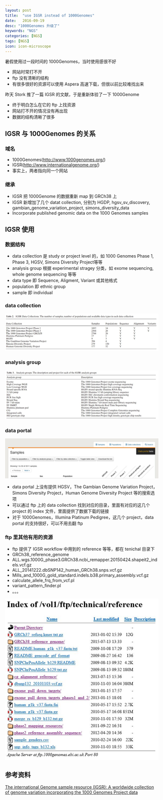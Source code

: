 ```yaml
---
layout: post
title:  "use IGSR instead of 1000Genomes"
date:   2016-09-19
desc: "1000Genomes 升级了"
keywords: "NGS"
categories: [NGS]
tags: [NGS]
icon: icon-microscope
---
```



暑假使用过一段时间的 1000Genomes，当时使用感很不好

- 网站时常打不开
- ftp 没有清晰的结构
- 有很多很好的资源可以使用 Aspera 高速下载，但很以前比较难找出来

昨天 Stork 推了一篇 IGSR 的文献，于是重新体验了一下 1000Genome

- 终于明白怎么在它的 ftp 上找资源
- 网站打不开的情况没有再出现
- 数据的结构清晰了很多

## IGSR 与 1000Genomes 的关系

### 域名

- 1000Genomes(<http://www.1000genomes.org/>)
- IGSR(<http://www.internationalgenome.org/>)
- 事实上，两者指向同一个网站

### 继承

- IGSR 把 1000Genome 的数据重新 map 到 GRCh38 上
- IGSR 新增加了几个 datat collection, 分别为 HGDP, hgsv_sv_discovery, gambian_genome_variation_project, simons_diversity_data
- Incorporate published genomic data on the 1000 Genomes samples

## IGSR 使用

### 数据结构

- data collection 是 study or project level 的，如 1000 Genomes Phase 1, Phase 3, HGSV, Simons Diversity Project等等
- analysis group 根据 experimental stragey 分类，如 exome sequencing, whole genome sequencing 等等
- data type 即 Sequence, Aligment, Variant 或其他格式
- population 即 ethnic group
- sample 即 individual

### data collection

![](http://github.com/YiyS/YiyS.github.io/raw/master/_images/IGSR1.JPG)

### analysis group

![](http://github.com/YiyS/YiyS.github.io/raw/master/_images/IGSR2.JPG)

### data portal

![](http://github.com/YiyS/YiyS.github.io/raw/master/_images/IGSR3.JPG)

- data portal 上没有提供 HGSV，The Gambian Genome Variation Project，Simons Diversity Project，Human Genome Diversity Project 等的搜索选项
- 可以通过 ftp 上的 data collection 找到对应的目录，里面有对应的这几个 project 的 index 文件，里面提供了数据下载的链接
- 对于 1000Genomes，Illumina Platinum Pedigree，这几个 project，data portal 的支持很好，可以不用去翻 ftp

### ftp 里其他有用的资源

- ftp 提供了 IGSR workflow 中用到的 reference 等等，都在 tenichal 目录下
- GRCh38_reference_genome
- ALL.wgs.1000G_phase3.GRCh38.ncbi_remapper.20150424.shapeit2_indels.vcf.gz
- ALL_20141222.dbSNP142_human_GRCh38.snps.vcf.gz
- Mills_and_1000G_gold_standard.indels.b38.primary_assembly.vcf.gz
- calculate_allele_frq_from_vcf.pl
- variant_pattern_finder.pl
- 。。。

![](http://github.com/YiyS/YiyS.github.io/raw/master/_images/IGSR4.JPG)

## 参考资料

[The international Genome sample resource (IGSR): A worldwide collection of genome variation incorporating the 1000 Genomes Project data](http://nar.oxfordjournals.org/content/early/2016/09/15/nar.gkw829.full.pdf)
